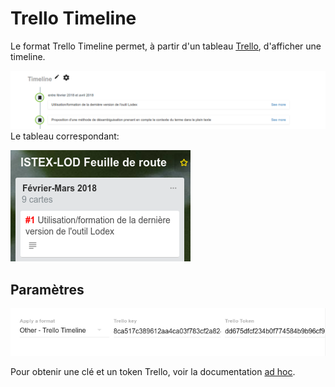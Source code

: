 # Trello Timeline

Le format Trello Timeline permet, à partir d'un tableau [Trello](https://www.trello.com), d'afficher une timeline.

![Exemple de Trello Timeline](../../../.gitbook/assets/formattrellotimeline.png) Le tableau correspondant:

![Tableau Trello correspondant](../../../.gitbook/assets/formattrellotimelinetrello.png)

## Paramètres

![Param&#xE8;tres du format Trello Timeline](../../../.gitbook/assets/formattrellotimelineparameters.png)

Pour obtenir une clé et un token Trello, voir la documentation [ad hoc](https://trello.readme.io/v1.0/reference#api-key-tokens).

